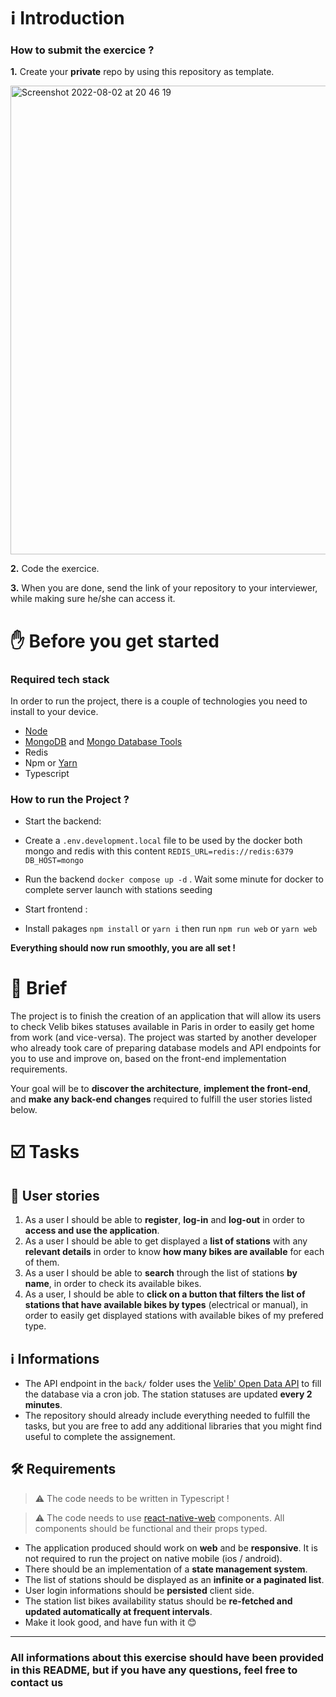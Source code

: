 # ℹ️ Introduction

### How to submit the exercice ?

**1.** Create your **private** repo by using this repository as template.

<img width="750" alt="Screenshot 2022-08-02 at 20 46 19" src="https://user-images.githubusercontent.com/20050165/182450543-33f96cf9-81f7-425f-93ce-0ca26568128d.png">

**2.** Code the exercice.

**3.** When you are done, send the link of your repository to your interviewer, while making sure he/she can access it.

# ✋ Before you get started

### Required tech stack

In order to run the project, there is a couple of technologies you need to install to your device.

- [Node](https://docs.npmjs.com/downloading-and-installing-node-js-and-npm)
- [MongoDB](https://www.mongodb.com/docs/manual/installation/) and [Mongo Database Tools](https://www.mongodb.com/docs/database-tools/installation/installation/)
- Redis
- Npm or [Yarn](https://classic.yarnpkg.com/lang/en/docs/install/#mac-stable)
- Typescript

### How to run the Project ?

- Start the backend:
- Create a `.env.development.local` file to be used by the docker both mongo and redis with this content
  `REDIS_URL=redis://redis:6379`
  `DB_HOST=mongo`
- Run the backend `docker compose up -d` . Wait some minute for docker to complete server launch with stations seeding

- Start frontend :
- Install pakages `npm install` or `yarn i` then run `npm run web` or `yarn web`

**Everything should now run smoothly, you are all set !**

# 📝 Brief

The project is to finish the creation of an application that will allow its users to check Velib bikes statuses available in Paris in order to easily get home from work (and vice-versa).
The project was started by another developer who already took care of preparing database models and API endpoints for you to use and improve on, based on the front-end implementation requirements.

Your goal will be to **discover the architecture**, **implement the front-end**, and **make any back-end changes** required to fulfill the user stories listed below.

# ☑️ Tasks

## 🚴 User stories

1. As a user I should be able to **register**, **log-in** and **log-out** in order to **access and use the application**.
2. As a user I should be able to get displayed a **list of stations** with any **relevant details** in order to know **how many bikes are available** for each of them.
3. As a user I should be able to **search** through the list of stations **by name**, in order to check its available bikes.
4. As a user, I should be able to **click on a button that filters the list of stations that have available bikes by types** (electrical or manual), in order to easily get displayed stations with available bikes of my prefered type.

## ℹ️ Informations

- The API endpoint in the `back/` folder uses the [Velib' Open Data API](https://www.velib-metropole.fr/donnees-open-data-gbfs-du-service-velib-metropole) to fill the database via a cron job. The station statuses are updated **every 2 minutes**.
- The repository should already include everything needed to fulfill the tasks, but you are free to add any additional libraries that you might find useful to complete the assignement.

## 🛠️ Requirements

> :warning: The code needs to be written in Typescript !

> :warning: The code needs to use [react-native-web](https://necolas.github.io/react-native-web/) components. All components should be functional and their props typed.

- The application produced should work on **web** and be **responsive**. It is not required to run the project on native mobile (ios / android).
- There should be an implementation of a **state management system**.
- The list of stations should be displayed as an **infinite or a paginated list**.
- User login informations should be **persisted** client side.
- The station list bikes availability status should be **re-fetched and updated automatically at frequent intervals**.
- Make it look good, and have fun with it 😊

---

### All **informations** about this exercise should have been provided in this **README**, but if you have any questions, feel free to contact us
